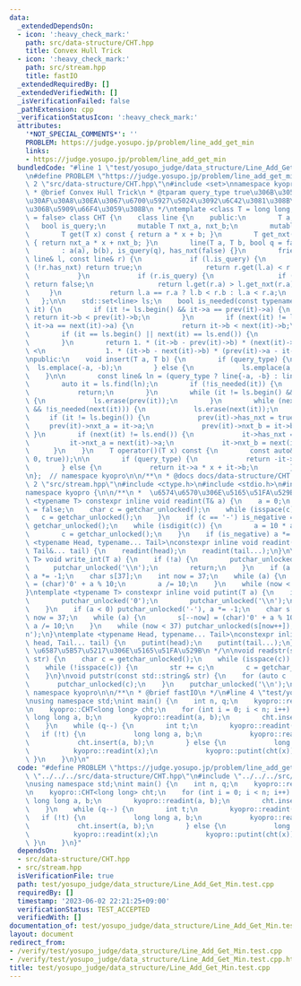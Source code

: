 ```yaml
---
data:
  _extendedDependsOn:
  - icon: ':heavy_check_mark:'
    path: src/data-structure/CHT.hpp
    title: Convex Hull Trick
  - icon: ':heavy_check_mark:'
    path: src/stream.hpp
    title: fastIO
  _extendedRequiredBy: []
  _extendedVerifiedWith: []
  _isVerificationFailed: false
  _pathExtension: cpp
  _verificationStatusIcon: ':heavy_check_mark:'
  attributes:
    '*NOT_SPECIAL_COMMENTS*': ''
    PROBLEM: https://judge.yosupo.jp/problem/line_add_get_min
    links:
    - https://judge.yosupo.jp/problem/line_add_get_min
  bundledCode: "#line 1 \"test/yosupo_judge/data_structure/Line_Add_Get_Min.test.cpp\"\
    \n#define PROBLEM \"https://judge.yosupo.jp/problem/line_add_get_min\"\n#line\
    \ 2 \"src/data-structure/CHT.hpp\"\n#include <set>\nnamespace kyopro {\n\n/**\n\
    \ * @brief Convex Hull Trick\n * @tparam query_type true\u306B\u3059\u308B\u3068\
    \u30AF\u30A8\u30EA\u3067\u6700\u5927\u5024\u3092\u6C42\u3081\u308B\u3088\u3046\
    \u306B\u5909\u66F4\u3059\u308B\n */\ntemplate <class T = long long, bool query_type\
    \ = false> class CHT {\n    class line {\n    public:\n        T a, b;\n     \
    \   bool is_query;\n        mutable T nxt_a, nxt_b;\n        mutable bool has_nxt;\n\
    \        T get(T x) const { return a * x + b; }\n        T get_nxt(T x) const\
    \ { return nxt_a * x + nxt_b; }\n        line(T a, T b, bool q = false)\n    \
    \        : a(a), b(b), is_query(q), has_nxt(false) {}\n        friend bool operator<(const\
    \ line& l, const line& r) {\n            if (l.is_query) {\n                if\
    \ (!r.has_nxt) return true;\n                return r.get(l.a) < r.get_nxt(l.a);\n\
    \            }\n            if (r.is_query) {\n                if (!l.has_nxt)\
    \ return false;\n                return l.get(r.a) > l.get_nxt(r.a);\n       \
    \     }\n            return l.a == r.a ? l.b < r.b : l.a < r.a;\n        }\n \
    \   };\n\n    std::set<line> ls;\n    bool is_needed(const typename std::set<line>::iterator&\
    \ it) {\n        if (it != ls.begin() && it->a == prev(it)->a) {\n           \
    \ return it->b < prev(it)->b;\n        }\n        if (next(it) != ls.end() &&\
    \ it->a == next(it)->a) {\n            return it->b < next(it)->b;\n        }\n\
    \        if (it == ls.begin() || next(it) == ls.end()) {\n            return true;\n\
    \        }\n        return 1. * (it->b - prev(it)->b) * (next(it)->a - it->a)\
    \ <\n               1. * (it->b - next(it)->b) * (prev(it)->a - it->a);\n    }\n\
    \npublic:\n    void insert(T a, T b) {\n        if (query_type) {\n          \
    \  ls.emplace(-a, -b);\n        } else {\n            ls.emplace(a, b);\n    \
    \    }\n\n        const line& ln = (query_type ? line{-a, -b} : line{a, b});\n\
    \        auto it = ls.find(ln);\n        if (!is_needed(it)) {\n            ls.erase(it);\n\
    \            return;\n        }\n        while (it != ls.begin() && !is_needed(prev(it)))\
    \ {\n            ls.erase(prev(it));\n        }\n        while (next(it) != ls.end()\
    \ && !is_needed(next(it))) {\n            ls.erase(next(it));\n        }\n   \
    \     if (it != ls.begin()) {\n            prev(it)->has_nxt = true;\n       \
    \     prev(it)->nxt_a = it->a;\n            prev(it)->nxt_b = it->b;\n       \
    \ }\n        if (next(it) != ls.end()) {\n            it->has_nxt = true;\n  \
    \          it->nxt_a = next(it)->a;\n            it->nxt_b = next(it)->b;\n  \
    \      }\n    }\n    T operator()(T x) const {\n        const auto& it = ls.lower_bound(line(x,\
    \ 0, true));\n\n        if (query_type) {\n            return -it->a * x - it->b;\n\
    \        } else {\n            return it->a * x + it->b;\n        }\n    }\n};\n\
    \n};  // namespace kyopro\n\n/**\n * @docs docs/data-structure/CHT.md\n */\n#line\
    \ 2 \"src/stream.hpp\"\n#include <ctype.h>\n#include <stdio.h>\n#include <string>\n\
    namespace kyopro {\n\n/**\n *  \u6574\u6570\u306E\u5165\u51FA\u529B\n */\ntemplate\
    \ <typename T> constexpr inline void readint(T& a) {\n    a = 0;\n    bool is_negative\
    \ = false;\n    char c = getchar_unlocked();\n    while (isspace(c)) {\n     \
    \   c = getchar_unlocked();\n    }\n    if (c == '-') is_negative = true, c =\
    \ getchar_unlocked();\n    while (isdigit(c)) {\n        a = 10 * a + (c - '0');\n\
    \        c = getchar_unlocked();\n    }\n    if (is_negative) a *= -1;\n}\ntemplate\
    \ <typename Head, typename... Tail>\nconstexpr inline void readint(Head& head,\
    \ Tail&... tail) {\n    readint(head);\n    readint(tail...);\n}\n\ntemplate <typename\
    \ T> void write_int(T a) {\n    if (!a) {\n        putchar_unlocked('0');\n  \
    \      putchar_unlocked('\\n');\n        return;\n    }\n    if (a < 0) putchar_unlocked('-'),\
    \ a *= -1;\n    char s[37];\n    int now = 37;\n    while (a) {\n        s[--now]\
    \ = (char)'0' + a % 10;\n        a /= 10;\n    }\n    while (now < 37) putchar_unlocked(s[now++]);\n\
    }\ntemplate <typename T> constexpr inline void putint(T a) {\n    if (!a) {\n\
    \        putchar_unlocked('0');\n        putchar_unlocked('\\n');\n        return;\n\
    \    }\n    if (a < 0) putchar_unlocked('-'), a *= -1;\n    char s[37];\n    int\
    \ now = 37;\n    while (a) {\n        s[--now] = (char)'0' + a % 10;\n       \
    \ a /= 10;\n    }\n    while (now < 37) putchar_unlocked(s[now++]);\n    putchar_unlocked('\\\
    n');\n}\ntemplate <typename Head, typename... Tail>\nconstexpr inline void putint(Head\
    \ head, Tail... tail) {\n    putint(head);\n    putint(tail...);\n}\n\n/**\n *\
    \ \u6587\u5B57\u5217\u306E\u5165\u51FA\u529B\n */\n\nvoid readstr(std::string&\
    \ str) {\n    char c = getchar_unlocked();\n    while (isspace(c)) c = getchar_unlocked();\n\
    \    while (!isspace(c)) {\n        str += c;\n        c = getchar_unlocked();\n\
    \    }\n}\nvoid putstr(const std::string& str) {\n    for (auto c : str) {\n \
    \       putchar_unlocked(c);\n    }\n    putchar_unlocked('\\n');\n}\n\n};  //\
    \ namespace kyopro\n\n/**\n * @brief fastIO\n */\n#line 4 \"test/yosupo_judge/data_structure/Line_Add_Get_Min.test.cpp\"\
    \nusing namespace std;\nint main() {\n    int n, q;\n    kyopro::readint(n, q);\n\
    \n    kyopro::CHT<long long> cht;\n    for (int i = 0; i < n; i++) {\n       \
    \ long long a, b;\n        kyopro::readint(a, b);\n        cht.insert(a, b);\n\
    \    }\n    while (q--) {\n        int t;\n        kyopro::readint(t);\n     \
    \   if (!t) {\n            long long a, b;\n            kyopro::readint(a, b);\n\
    \            cht.insert(a, b);\n        } else {\n            long long x;\n \
    \           kyopro::readint(x);\n            kyopro::putint(cht(x));\n       \
    \ }\n    }\n}\n"
  code: "#define PROBLEM \"https://judge.yosupo.jp/problem/line_add_get_min\"\n#include\
    \ \"../../../src/data-structure/CHT.hpp\"\n#include \"../../../src/stream.hpp\"\
    \nusing namespace std;\nint main() {\n    int n, q;\n    kyopro::readint(n, q);\n\
    \n    kyopro::CHT<long long> cht;\n    for (int i = 0; i < n; i++) {\n       \
    \ long long a, b;\n        kyopro::readint(a, b);\n        cht.insert(a, b);\n\
    \    }\n    while (q--) {\n        int t;\n        kyopro::readint(t);\n     \
    \   if (!t) {\n            long long a, b;\n            kyopro::readint(a, b);\n\
    \            cht.insert(a, b);\n        } else {\n            long long x;\n \
    \           kyopro::readint(x);\n            kyopro::putint(cht(x));\n       \
    \ }\n    }\n}"
  dependsOn:
  - src/data-structure/CHT.hpp
  - src/stream.hpp
  isVerificationFile: true
  path: test/yosupo_judge/data_structure/Line_Add_Get_Min.test.cpp
  requiredBy: []
  timestamp: '2023-06-02 22:21:25+09:00'
  verificationStatus: TEST_ACCEPTED
  verifiedWith: []
documentation_of: test/yosupo_judge/data_structure/Line_Add_Get_Min.test.cpp
layout: document
redirect_from:
- /verify/test/yosupo_judge/data_structure/Line_Add_Get_Min.test.cpp
- /verify/test/yosupo_judge/data_structure/Line_Add_Get_Min.test.cpp.html
title: test/yosupo_judge/data_structure/Line_Add_Get_Min.test.cpp
---
```

